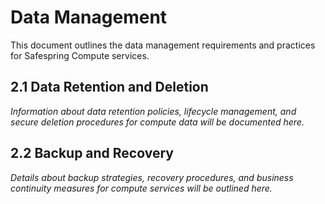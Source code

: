 # Data Management

This document outlines the data management requirements and practices for Safespring Compute services.

## 2.1 Data Retention and Deletion

*Information about data retention policies, lifecycle management, and secure deletion procedures for compute data will be documented here.*

## 2.2 Backup and Recovery

*Details about backup strategies, recovery procedures, and business continuity measures for compute services will be outlined here.*